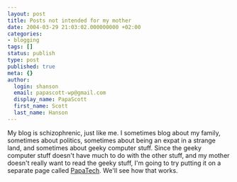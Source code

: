```yaml
---
layout: post
title: Posts not intended for my mother
date: 2004-03-29 21:03:02.000000000 +02:00
categories:
- blogging
tags: []
status: publish
type: post
published: true
meta: {}
author:
  login: shanson
  email: papascott-wp@gmail.com
  display_name: PapaScott
  first_name: Scott
  last_name: Hanson
---
```

<p>My blog is schizophrenic, just like me. I sometimes blog about my family, sometimes about politics, sometimes about being an expat in a strange land, and sometimes about geeky computer stuff. Since the geeky computer stuff doesn't have much to do with the other stuff, and my mother doesn't really want to read the geeky stuff, I'm going to try putting it on a separate page called <a title="Posts not intended for my mother" href="https://www.papascott.de/tech.php">PapaTech</a>.    We'll see how that works.</p>
